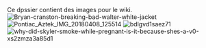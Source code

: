 Ce dpssier contient des images pour le wiki. ![Bryan-cranston-breaking-bad-walter-white-jacket](https://github.com/user-attachments/assets/8790ac2f-853d-4f76-8757-6fa86cf39e3a)
![Pontiac_Aztek_IMG_20180408_125514](https://github.com/user-attachments/assets/8b492c6e-4dc6-4367-ae89-d5e2d4465ffe)
![bdlgvd1saez71](https://github.com/user-attachments/assets/0b73b4aa-e9ef-4ba8-be9b-072ec02ef6a2)
![why-did-skyler-smoke-while-pregnant-is-it-because-shes-a-v0-xs2zmza3a85d1](https://github.com/user-attachments/assets/3fa74c68-17db-4fa7-99ee-b42a03a33174)
